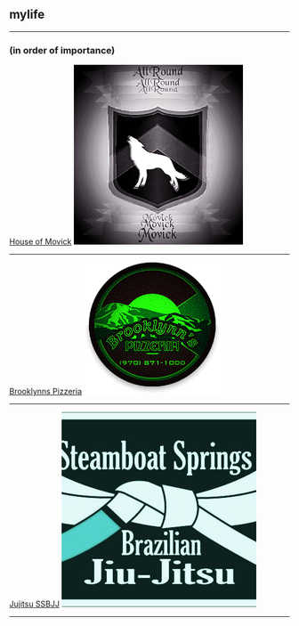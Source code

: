 ## mylife  

---

### (in order of importance)


[House of Movick](/houseofmovick)
<img src="/images/coatarms.jpg?raw=true"/>

---

[Brooklynns Pizzeria](/brooklynnspizzeria)
<img src="/images/pizzalogo.png?raw=true"/>

---

[Jujitsu SSBJJ](https://www.steamboatbjj.com/)
<img src="/images/ssbjj.jpg?raw=true"/>

---


